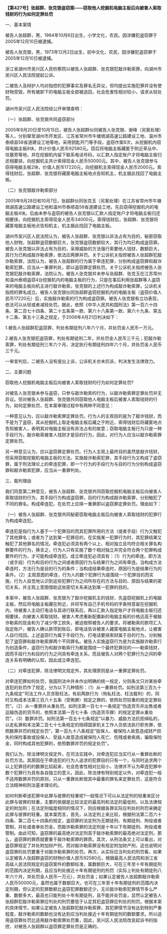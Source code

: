 **【第427号】张超群、张克银盗窃案——窃取他人挖掘机电脑主板后向被害人索取钱财的行为如何定罪处罚**

一、基本案情

被告人张超群，男，1984年10月6日出生，小学文化，农民。因涉嫌犯盗窃罪于2005年12月10日被逮捕。

被告人张克银，男，1973年12月2日出生，初中文化，农民，因涉嫌犯盗窃罪于2005年12月10日被逮捕。

浙江省湖州市吴兴区人民检察院以被告人张超群、张克银犯敲诈勒索罪，向湖州市吴兴区人民法院提起公诉。

二被告人及辩护人均对指控的犯罪事实及罪名无异议，但均提出实施犯罪并没有使财物受毁，所有被卸下的电脑主板全部被追回，社会危害性相对较小，请求从轻处罚。

湖州市吴兴区人民法院经公开审理查明：

（一）张超群、张克银共同盗窃部分

2005年9月20日至10月15日，被告人张超群伙同被告人张克银、谢峰（另案处理）等人，分别窜至湖州市开发区、江苏省常州市牛塘塥湖高速公路建设工地、温州市泰顺县58省道建设工地等地，采用钥匙开门等手段，盗窃作案8次，从挖掘机内窃得电脑主板8块，共计价值人民币92580元。窃后将电脑主板藏匿于附近草丛中、坟墓旁等地，并在挖掘机内留下联系电话号码，以汇款人指定账户才将电脑主板归还相要挟，向挖掘机主共计索得现金人民币50000元。其中，被告人张克银参与窃得电脑主板2块，价值人民币17220元，向挖掘机主索得现金人民币2000元。索得钱财后，张超群、张克银将藏匿电脑主板地点告知机主，机主据此找回了电脑主板。

（二）张克银敲诈勒索部分

2005年9月28日和10月7日，张超群伙同张克玉（另案处理）在江苏省常州市牛塘塥湖高速公路建设工地和温州市泰顺县58省道建设工地，先后窃得挖掘机内的电脑主板4块。后由未参与盗窃的被告人张克银以汇款人指定账户才将电脑主板归还相要挟，向挖掘机主索得现金人民币34000元。索得钱财后，张超群、张克银将藏匿电脑主板地点告知机主，机主据此找回了电脑主板。

湖州市吴兴区人民法院认为，被告人张超群、张克银以非法占有为目的，秘密窃取他人财物，张超群盗窃数额巨大，张克银盗窃数额较大，其行为均已构成盗窃罪。被告人张克银以非法占有为目的，采用威胁的方法强行索要他人钱财，数额巨大，其行为已构成敲诈勒索罪，依法应两罪并罚。关于公诉机关指控被告人张超群犯敲诈勒索罪，法院认为，被告人张超群的行为属于牵连犯罪，分别构成盗窃罪和敲诈勒索犯罪，应当从一重罪判处，即以盗窃罪定罪处罚。关于公诉机关指控被告人张克银犯敲诈勒索罪，法院认为，被告人张克银并未参与张超群、张克玉在江苏常州和温州泰顺盗窃4台挖掘机内的电脑主板的行为，只是在事后利用张超群等人盗窃来的电脑主板向机主进行敲诈勒索，张克银的上述行为构成敲诈勒索罪，公诉机关指控的罪名成立。被告人张克银伙同张超群盗窃挖掘机内的电脑主板（盗窃价值人民币17220元）后，实施敲诈勒索的行为构成盗窃罪。被告人张克银有立功表现，依法可以从轻或者减轻处罚。据此，依照《中华人民共和国刑法》第一百六十四条、第二百七十四条、第二十五条第一款、第六十八条第一款、第六十九条、第五十二条、第五十三条之规定，于2006年4月21日判决如下：

1.被告人张超群犯盗窃罪，判处有期徒刑八年六个月，并处罚金人民币一万元。

2.被告人张克银犯盗窃罪，判处有期徒刑二年，并处罚金人民币三千元；犯敲诈勒索罪，判处有期徒刑三年六个月，决定执行有期徒刑四年六个月，并处罚金人民币三千元。

一审宣判后，二被告人没有提出上诉，公诉机关亦未抗诉，判决发生法律效力。

二、主要问题

窃取他人挖掘机电脑主板后向被害人索取钱财的行为如何定罪处罚?

对被告人张克银未参与盗窃，只参与敲诈勒索的行为，以敲诈勒索罪定罪处罚并无异议。但对被告人张超群、张克银共同窃取他人电脑主板后被害人索取钱财的行为，如何定罪处罚，在本案审理过程中有两种不同意见：

一种意见认为，应以敲诈勒索罪定罪处罚。行为人的主观目的是为了敲诈钱财，而不是为了盗窃，其从挖掘机上取走电脑主板后藏之于附近，索得钱财后将藏匿地点告知被害人，表明其对电脑主板没有非法占有的故意；窃取电脑主板行为只是一种手段行为，敲诈勒索被害人钱财才是目的行为，因此，对行为人应当以敲诈勒索罪定罪处罚。

另一种意见认为，应以盗窃罪定罪处罚。行为人主观上最终目的虽然是敲诈钱财，但采用窃取挖掘机电脑主板的方法，实施敲诈勒索犯罪，其手段行为又构成了盗窃罪，属于刑法理论上的牵连犯罪，即一个行为的手段行为与目的行为分别构成盗窃罪和敲诈勒索犯罪，应当从一重罪判处。

三、裁判理由

我们同意第二种意见，被告人张超群、张克银共同窃取挖掘机电脑主板后向被害人索取钱财的行为，其手段行为构成盗窃罪，目的行为构成敲诈勒索罪，分别触犯了不同的罪名，构成牵连犯，在处罚上应择一重罪即以盗窃罪定罪处罚。理由如下：

（一）被告人张超群、张克银共同秘密窃取电脑主板后向被害人索取钱财的犯罪行为构成牵连犯。

牵连犯是指行为人基于一个犯罪目的而其犯罪所用的方法（或者手段）行为又触犯了其他罪名；或者为了达到某一犯罪目的，在实施某一犯罪行为时，其犯罪结果又触犯了其他罪名的情况。牵连犯必须具有两个以上、相对独立且均符合相关罪名构罪要件的行为，换言之，行为人只有实施了数个相对独立并完全符合两个犯罪构成要件的行为，才可能构成牵连犯。成立牵连犯必须具有：（1）行为的牵连，即方法（或手段）行为和目的行为之间或者原因行为与结果行为之间有牵连。当构成方法牵连时，方法行为是目的行为的条件；当构成结果牵连时，原因行为是结果行为的条件。（2）主观意图的牵连，行为人的数个犯罪行为是围绕一个犯罪目的而实施，行为人自觉地认识到这些犯罪行为之间所存在的方法与目的、原因与结果的密切关系，并主观上意图借助这些密切关系来达到某一犯罪的目的。

本案中，被告人张超群、张克银为了敲诈挖掘机主的钱财，先盗窃挖掘机上的电脑主板，然后将电脑主板藏在附近，并将写有自己手机号码的字条特意留在挖掘机内，待被害人主动打电话与其进行联系后，再以汇款入指定账户才将电脑主板归还相要挟，向被害人索取钱财。被害人考虑重新配置新的电脑主板的价格远高于被敲诈勒索的现金和为了减少停工损失，被迫按照被告人的要求。将被勒索的款项汇入指定账户，被告人确认款项到账后，即电话告诉被害人藏匿电脑主板地点，让被害人自行找回。上述盗窃行为属于手段行为，打电话要挟索财属于目的行为，分别触犯了盗窃罪和敲诈勒索罪两个不同罪名。被告人实施盗窃行为是为实施敲诈勒索行为创造条件，盗窃行为和敲诈勒索行为都是围绕一个最终犯罪目的——勒索钱财，因而手段行为和目的行为之间具有牵连关系，而且被告人对两个犯罪行为之间的牵连关系有明确的认知，因此成立牵连犯。

（二）对牵连犯罪，除法律明文规定外，其处理原则是从一重罪定罪处罚。

对牵连犯罪如何处罚，我国刑法中并未作出明确的统一规定，分则条文只对某些牵连犯的处罚作了规定，分为以下几种情形：（1）从一重罪处罚。如刑法第三百九十九条规定“司法工作人员贪赃枉法，有前两款行为（徇私枉法、枉法裁判）的，同时又构成本法第三百八十五条（受贿罪）规定之罪的，依照处罚较重的规定定罪处罚”。（2）从一重罪并从重处罚。如刑法第一百七十一条规定“伪造货币并出售或者运输伪造的货币的，依照本法第一百七十条（伪造货币罪）的规定定罪从重处罚”。（3）数罪并罚。如刑法第一百五十七条规定“以暴力、威胁方法抗拒缉私的，以走私罪和本法第二百七十七条规定的阻碍国家机关工作人员依法执行职务罪，依照数罪并罚的规定处罚”，第一百九十八条规定“投保人、被保险人故意造成财产损失的保险事故或投保人、受益人故意造成被保险人死亡、伤残或者疾病，骗取保险金，同时构成其他犯罪的，依照数罪并罚的规定处罚”。

我们认为，除法律明文规定外，在司法实践中，对牵连犯应当实行从一重罪处断的处罚方法。其原因在于牵连犯的行为人追求的犯罪目的只有一个，与同时追求两个以上犯罪目的的数罪比较起来，社会危害性相对比较小，法律并不认为牵连犯罪中数个犯罪行为具有各自独立的意义。因此，除法律有特别规定以外，对牵连犯一般不适用数罪并罚的原则，只从一重罪处断按其中最重的罪名来定罪处罚，这是符合立法精神和刑法基本理论的。

如何判断牵连犯罪中此罪与彼罪的轻重呢?一般情况下可以从法定刑的轻重来区分此罪与彼罪的轻重，主要的依据是比较法定的最高刑和法定的最低刑，以及法律规定的附加刑；在法定刑幅度相同的情况下，则应根据各罪实际应判处的刑罚来确定此罪与彼罪的轻重。就本案而言，首先，从法定刑上来比较，根据刑法第二百六十四条、第二百七十四条的规定，盗窃罪的法定刑为无期徒刑、有期徒刑、拘役或者管制，并处或者单处罚金，而敲诈勒索罪的法定刑是十年以下有期徒刑、拘役或者管制。由此可知，盗窃罪的最高绝对法定刑高于敲诈勒索罪的最高绝对法定刑，那么，盗窃罪的罪质就要重于敲诈勒索罪的罪质。其次，从刑法条文上可以看出，对盗窃罪规定了并处附加财产刑，而对敲诈勒索罪没有规定附加财产刑，这也说明对盗窃罪的处罚要重于对敲诈勒索罪的处罚。再次，从实际应当判处的刑罚看，如果认定被告人张超群盗窃的财物价值人民币92580元，根据最高人民法院和浙江省高级人民法院规定的盗窃案件的数额标准，属数额巨大，可在三年至十年有期徒刑的范围内决定刑期，且应当判处接近十年有期徒刑的刑罚（实际上判处有期徒刑八年六个月，并处罚金人民币一万元），并处罚金；如果认定被告人张超群敲诈勒索人民币50000元，虽然也属于数额巨大，也可在三年至十年有期徒刑的范围内决定刑期，但认定的犯罪数额比盗窃犯罪数额还少，无论敲诈勒索犯罪情节多么严重、数额多大，最高也只能判处十年有期徒刑，且不能并处罚金，显然认定被告人张超群犯敲诈勒索罪应判处的刑罚要低于认定其犯盗窃罪应判处的刑罚。根据本案的具体情节，如果认定被告人张超群犯敲诈勒索罪，其犯罪情节没有达到特别严重程度，敲诈勒索的数额也没有达到应当判处接近十年有期徒刑的数额要求。所以适用盗窃罪处罚比适用敲诈勒索罪处罚重，因此，吴兴区人民法院改变起诉书的指控，对被告人张超群以盗窃罪定罪处罚是正确的。
